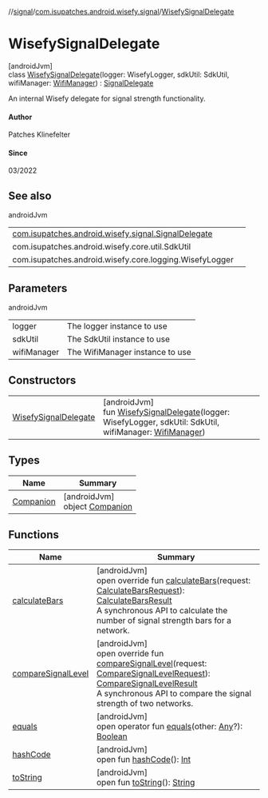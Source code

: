 //[signal](../../../index.md)/[com.isupatches.android.wisefy.signal](../index.md)/[WisefySignalDelegate](index.md)

# WisefySignalDelegate

[androidJvm]\
class [WisefySignalDelegate](index.md)(logger: WisefyLogger, sdkUtil: SdkUtil, wifiManager: [WifiManager](https://developer.android.com/reference/kotlin/android/net/wifi/WifiManager.html)) : [SignalDelegate](../-signal-delegate/index.md)

An internal Wisefy delegate for signal strength functionality.

#### Author

Patches Klinefelter

#### Since

03/2022

## See also

androidJvm

| | |
|---|---|
| [com.isupatches.android.wisefy.signal.SignalDelegate](../-signal-delegate/index.md) |  |
| com.isupatches.android.wisefy.core.util.SdkUtil |  |
| com.isupatches.android.wisefy.core.logging.WisefyLogger |  |

## Parameters

androidJvm

| | |
|---|---|
| logger | The logger instance to use |
| sdkUtil | The SdkUtil instance to use |
| wifiManager | The WifiManager instance to use |

## Constructors

| | |
|---|---|
| [WisefySignalDelegate](-wisefy-signal-delegate.md) | [androidJvm]<br>fun [WisefySignalDelegate](-wisefy-signal-delegate.md)(logger: WisefyLogger, sdkUtil: SdkUtil, wifiManager: [WifiManager](https://developer.android.com/reference/kotlin/android/net/wifi/WifiManager.html)) |

## Types

| Name | Summary |
|---|---|
| [Companion](-companion/index.md) | [androidJvm]<br>object [Companion](-companion/index.md) |

## Functions

| Name | Summary |
|---|---|
| [calculateBars](calculate-bars.md) | [androidJvm]<br>open override fun [calculateBars](calculate-bars.md)(request: [CalculateBarsRequest](../../com.isupatches.android.wisefy.signal.entities/-calculate-bars-request/index.md)): [CalculateBarsResult](../../com.isupatches.android.wisefy.signal.entities/-calculate-bars-result/index.md)<br>A synchronous API to calculate the number of signal strength bars for a network. |
| [compareSignalLevel](compare-signal-level.md) | [androidJvm]<br>open override fun [compareSignalLevel](compare-signal-level.md)(request: [CompareSignalLevelRequest](../../com.isupatches.android.wisefy.signal.entities/-compare-signal-level-request/index.md)): [CompareSignalLevelResult](../../com.isupatches.android.wisefy.signal.entities/-compare-signal-level-result/index.md)<br>A synchronous API to compare the signal strength of two networks. |
| [equals](../../com.isupatches.android.wisefy.signal.entities/-compare-signal-level-result/index.md#585090901%2FFunctions%2F1816002514) | [androidJvm]<br>open operator fun [equals](../../com.isupatches.android.wisefy.signal.entities/-compare-signal-level-result/index.md#585090901%2FFunctions%2F1816002514)(other: [Any](https://kotlinlang.org/api/latest/jvm/stdlib/kotlin/-any/index.html)?): [Boolean](https://kotlinlang.org/api/latest/jvm/stdlib/kotlin/-boolean/index.html) |
| [hashCode](../../com.isupatches.android.wisefy.signal.entities/-compare-signal-level-result/index.md#1794629105%2FFunctions%2F1816002514) | [androidJvm]<br>open fun [hashCode](../../com.isupatches.android.wisefy.signal.entities/-compare-signal-level-result/index.md#1794629105%2FFunctions%2F1816002514)(): [Int](https://kotlinlang.org/api/latest/jvm/stdlib/kotlin/-int/index.html) |
| [toString](../../com.isupatches.android.wisefy.signal.entities/-compare-signal-level-result/index.md#1616463040%2FFunctions%2F1816002514) | [androidJvm]<br>open fun [toString](../../com.isupatches.android.wisefy.signal.entities/-compare-signal-level-result/index.md#1616463040%2FFunctions%2F1816002514)(): [String](https://kotlinlang.org/api/latest/jvm/stdlib/kotlin/-string/index.html) |
